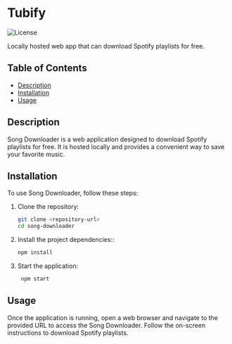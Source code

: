 # Tubify

![License](https://img.shields.io/badge/license-ISC-blue.svg)

Locally hosted web app that can download Spotify playlists for free.

## Table of Contents

- [Description](#description)
- [Installation](#installation)
- [Usage](#usage)

## Description

Song Downloader is a web application designed to download Spotify playlists for free. It is hosted locally and provides a convenient way to save your favorite music.

## Installation

To use Song Downloader, follow these steps:

1. Clone the repository:

   ```bash
   git clone <repository-url>
   cd song-downloader
   
2. Install the project dependencies::

   ```bash
   npm install
3. Start the application:

   ```bash
    npm start
## Usage

Once the application is running, open a web browser and navigate to the provided URL to access the Song Downloader. Follow the on-screen instructions to download Spotify playlists.